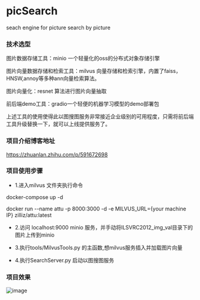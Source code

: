 # picSearch
seach engine for picture search by picture

### 技术选型

图片数据存储工具：minio 一个轻量化的oss的分布式对象存储引擎

图片向量数据存储和检索工具：milvus 向量存储和检索引擎，内置了faiss，HNSW,annoy等多种ann向量检索算法。

图片向量化：resnet 算法进行图片向量抽取

前后端demo工具：gradio一个轻便的机器学习模型的demo部署包

上述工具的使用使得此以图搜图服务非常接近企业级别的可用程度，只需将前后端工具升级替换一下，就可以上线提供服务了。

### 项目介绍博客地址
https://zhuanlan.zhihu.com/p/591672698

### 项目使用步骤
+ 1.进入milvus 文件夹执行命令

docker-compose up -d 

docker run --name attu -p 8000:3000 -d -e MILVUS_URL={your machine IP} zilliz/attu:latest

+ 2.访问 localhost:9000 minio 服务，并手动将ILSVRC2012_img_val目录下的图片上传到minio

+ 3.执行tools/MilvusTools.py 的主函数,想milvus服务插入并加载图片向量

+ 4.执行SearchServer.py 启动以图搜图服务
### 项目效果
![image](https://user-images.githubusercontent.com/28627216/207487045-98ec7b9b-a437-44ee-bc9e-915840089e33.png)
